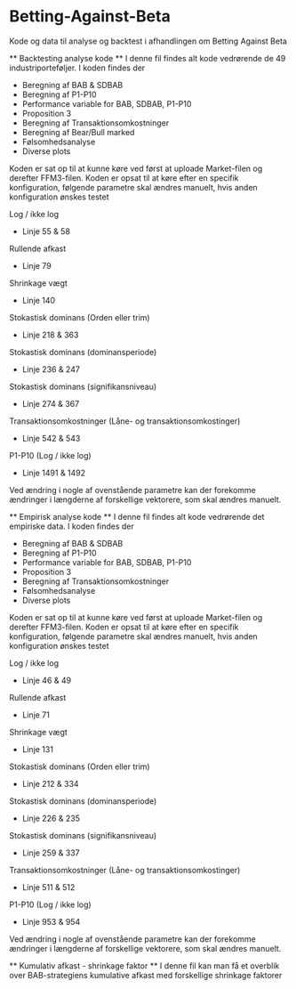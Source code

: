 # Betting-Against-Beta
Kode og data til analyse og backtest i afhandlingen om Betting Against Beta

** Backtesting analyse kode **
I denne fil findes alt kode vedrørende de 49 industriporteføljer. I koden findes der 
- Beregning af BAB & SDBAB
- Beregning af P1-P10
- Performance variable for BAB, SDBAB, P1-P10
- Proposition 3
- Beregning af Transaktionsomkostninger
- Beregning af Bear/Bull marked
- Følsomhedsanalyse
- Diverse plots

Koden er sat op til at kunne køre ved først at uploade Market-filen og derefter FFM3-filen.
Koden er opsat til at køre efter en specifik konfiguration, følgende parametre skal ændres manuelt, hvis anden konfiguration ønskes testet

Log / ikke log
- Linje 55 & 58

Rullende afkast
- Linje 79

Shrinkage vægt
- Linje 140

Stokastisk dominans (Orden eller trim)
- Linje 218 & 363

Stokastisk dominans (dominansperiode)
- Linje 236 & 247

Stokastisk dominans (signifikansniveau)
- Linje 274 & 367

Transaktionsomkostninger (Låne- og transaktionsomkostinger)
- Linje 542 & 543

P1-P10 (Log / ikke log)
- Linje 1491 & 1492

Ved ændring i nogle af ovenstående parametre kan der forekomme ændringer i længderne af forskellige vektorere, som skal ændres manuelt.

** Empirisk analyse kode **
I denne fil findes alt kode vedrørende det empiriske data. I koden findes der 
- Beregning af BAB & SDBAB
- Beregning af P1-P10
- Performance variable for BAB, SDBAB, P1-P10
- Proposition 3
- Beregning af Transaktionsomkostninger
- Følsomhedsanalyse
- Diverse plots

Koden er sat op til at kunne køre ved først at uploade Market-filen og derefter FFM3-filen.
Koden er opsat til at køre efter en specifik konfiguration, følgende parametre skal ændres manuelt, hvis anden konfiguration ønskes testet

Log / ikke log
- Linje 46 & 49

Rullende afkast
- Linje 71

Shrinkage vægt
- Linje 131

Stokastisk dominans (Orden eller trim)
- Linje 212 & 334

Stokastisk dominans (dominansperiode)
- Linje 226 & 235

Stokastisk dominans (signifikansniveau)
- Linje 259 & 337

Transaktionsomkostninger (Låne- og transaktionsomkostinger)
- Linje 511 & 512

P1-P10 (Log / ikke log)
- Linje 953 & 954

Ved ændring i nogle af ovenstående parametre kan der forekomme ændringer i længderne af forskellige vektorere, som skal ændres manuelt.

** Kumulativ afkast - shrinkage faktor **
I denne fil kan man få et overblik over BAB-strategiens kumulative afkast med forskellige shrinkage faktorer 

